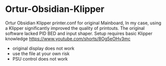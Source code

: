 # Ortur-Obsidian-Klipper
Ortur Obsidian Klipper printer.conf for original Mainboard, In my case, using a Klipper significantly improved the quality of printouts. 
The original software lacked PID BED and input shaper. Setup requires basic Klipper knowledge
https://www.youtube.com/shorts/8Og5eOHv3mc
- original display does not work
- use the file at your own risk
- PSU control does not work

